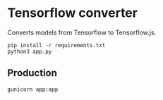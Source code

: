 # Tensorflow converter

Converts models from Tensorflow to Tensorflow.js.

```
pip install -r requirements.txt
python3 app.py
```

## Production

```
gunicorn app:app
```


